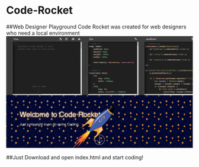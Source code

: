 # Code-Rocket
##Web Designer Playground
Code Rocket was created for web designers who need a local environment
![Code Rocket](assets/img/screenshot.png  "Code Rocket")

##Just Download and open index.html and start coding!
